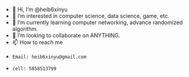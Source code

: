 - 👋 Hi, I’m @heib6xinyu
- 👀 I’m interested in computer science, data science, game, etc.
- 🌱 I’m currently learning computer networking, advance randomized algorithm.
- 💞️ I’m looking to collaborate on ANYTHING.
- 📫 How to reach me
-     Email: heib6xinyu@gmail.com
-     cell: 5858513799

<!---
heib6xinyu/heib6xinyu is a ✨ special ✨ repository because its `README.md` (this file) appears on your GitHub profile.
You can click the Preview link to take a look at your changes.
--->
